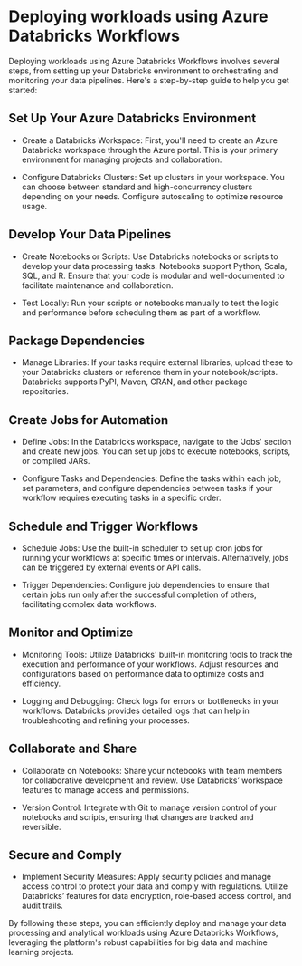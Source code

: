# Deploying workloads using Azure Databricks Workflows
Deploying workloads using Azure Databricks Workflows involves several steps, from setting up your Databricks environment to orchestrating and monitoring your data pipelines. Here's a step-by-step guide to help you get started:

## Set Up Your Azure Databricks Environment
- Create a Databricks Workspace: First, you'll need to create an Azure Databricks workspace through the Azure portal. This is your primary environment for managing projects and collaboration.

- Configure Databricks Clusters: Set up clusters in your workspace. You can choose between standard and high-concurrency clusters depending on your needs. Configure autoscaling to optimize resource usage.

## Develop Your Data Pipelines
- Create Notebooks or Scripts: Use Databricks notebooks or scripts to develop your data processing tasks. Notebooks support Python, Scala, SQL, and R. Ensure that your code is modular and well-documented to facilitate maintenance and collaboration.

- Test Locally: Run your scripts or notebooks manually to test the logic and performance before scheduling them as part of a workflow.

## Package Dependencies
- Manage Libraries: If your tasks require external libraries, upload these to your Databricks clusters or reference them in your notebook/scripts. Databricks supports PyPI, Maven, CRAN, and other package repositories.

## Create Jobs for Automation
- Define Jobs: In the Databricks workspace, navigate to the 'Jobs' section and create new jobs. You can set up jobs to execute notebooks, scripts, or compiled JARs.

- Configure Tasks and Dependencies: Define the tasks within each job, set parameters, and configure dependencies between tasks if your workflow requires executing tasks in a specific order.

## Schedule and Trigger Workflows
- Schedule Jobs: Use the built-in scheduler to set up cron jobs for running your workflows at specific times or intervals. Alternatively, jobs can be triggered by external events or API calls.

- Trigger Dependencies: Configure job dependencies to ensure that certain jobs run only after the successful completion of others, facilitating complex data workflows.

## Monitor and Optimize
- Monitoring Tools: Utilize Databricks' built-in monitoring tools to track the execution and performance of your workflows. Adjust resources and configurations based on performance data to optimize costs and efficiency.

- Logging and Debugging: Check logs for errors or bottlenecks in your workflows. Databricks provides detailed logs that can help in troubleshooting and refining your processes.

## Collaborate and Share
- Collaborate on Notebooks: Share your notebooks with team members for collaborative development and review. Use Databricks’ workspace features to manage access and permissions.

- Version Control: Integrate with Git to manage version control of your notebooks and scripts, ensuring that changes are tracked and reversible.

## Secure and Comply
- Implement Security Measures: Apply security policies and manage access control to protect your data and comply with regulations. Utilize Databricks’ features for data encryption, role-based access control, and audit trails.
    
By following these steps, you can efficiently deploy and manage your data processing and analytical workloads using Azure Databricks Workflows, leveraging the platform's robust capabilities for big data and machine learning projects.
